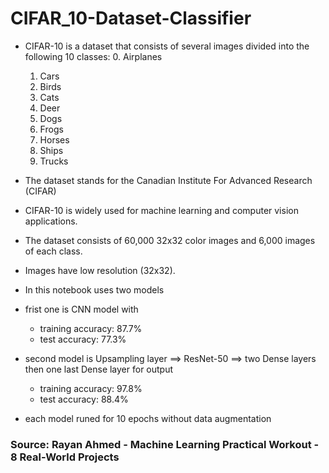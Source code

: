 # CIFAR_10-Dataset-Classifier
- CIFAR-10 is a dataset that consists of several images divided into the following 10 classes:
    0. Airplanes
    1. Cars
    2. Birds
    3. Cats
    4. Deer
    5. Dogs
    6. Frogs
    7. Horses
    8. Ships
    9. Trucks

- The dataset stands for the Canadian Institute For Advanced Research (CIFAR)
- CIFAR-10 is widely used for machine learning and computer vision applications.
- The dataset consists of 60,000 32x32 color images and 6,000 images of each class.
- Images have low resolution (32x32).

- In this notebook uses two models
- frist one is CNN model with 
    - training accuracy: 87.7%
    - test accuracy: 77.3%
- second model is Upsampling layer ==> ResNet-50 ==> two Dense layers then one last Dense layer for output
    - training accuracy: 97.8%
    - test accuracy: 88.4%

- each model runed for 10 epochs without data augmentation

### Source: Rayan Ahmed - Machine Learning Practical Workout - 8 Real-World Projects
